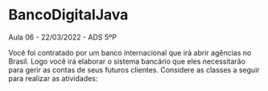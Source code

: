 # BancoDigitalJava
Aula 06 - 22/03/2022 - ADS 5ºP 

Você foi contratado por um banco internacional que irá abrir agências no Brasil. Logo você
irá elaborar o sistema bancário que eles necessitarão para gerir as contas de seus futuros
clientes. Considere as classes a seguir para realizar as atividades:
